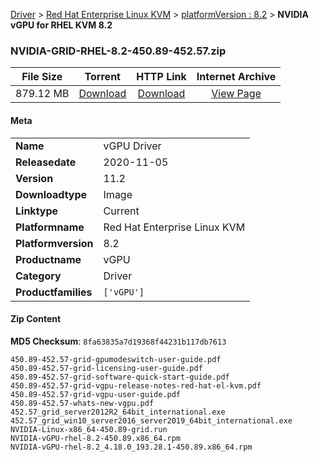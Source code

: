 
[Driver](/README.md)  >  [Red Hat Enterprise Linux KVM](/index/Driver/Red_Hat_Enterprise_Linux_KVM.md)  >  [platformVersion : 8.2](/index/Driver/Red_Hat_Enterprise_Linux_KVM/8.2.md)  >  **NVIDIA vGPU for RHEL KVM 8.2**


### NVIDIA-GRID-RHEL-8.2-450.89-452.57.zip

| **File Size** | **Torrent**  | **HTTP Link** | **Internet Archive** |
|:-------------:|:------------:|:-------------:|:--------------------:|
| 879.12 MB |  [Download](https://archive.org/download/nvgpu_NVIDIA-GRID-RHEL-8.2-450.89-452.57.zip/nvgpu_NVIDIA-GRID-RHEL-8.2-450.89-452.57.zip_archive.torrent)       | [Download](https://archive.org/compress/nvgpu_NVIDIA-GRID-RHEL-8.2-450.89-452.57.zip) | [View Page](https://archive.org/details/nvgpu_NVIDIA-GRID-RHEL-8.2-450.89-452.57.zip)       |

#### Meta

<table>
<tr><td><strong>Name</strong></td><td>vGPU Driver</td></tr>
<tr><td><strong>Releasedate</strong></td><td>2020-11-05</td></tr>
<tr><td><strong>Version</strong></td><td>11.2</td></tr>
<tr><td><strong>Downloadtype</strong></td><td>Image</td></tr>
<tr><td><strong>Linktype</strong></td><td>Current</td></tr>
<tr><td><strong>Platformname</strong></td><td>Red Hat Enterprise Linux KVM</td></tr>
<tr><td><strong>Platformversion</strong></td><td>8.2</td></tr>
<tr><td><strong>Productname</strong></td><td>vGPU</td></tr>
<tr><td><strong>Category</strong></td><td>Driver</td></tr>
<tr><td><strong>Productfamilies</strong></td><td><code>['vGPU']</code></td></tr>
</table>

#### Zip Content

**MD5 Checksum**: `8fa63835a7d19368f44231b117db7613`

```text
450.89-452.57-grid-gpumodeswitch-user-guide.pdf
450.89-452.57-grid-licensing-user-guide.pdf
450.89-452.57-grid-software-quick-start-guide.pdf
450.89-452.57-grid-vgpu-release-notes-red-hat-el-kvm.pdf
450.89-452.57-grid-vgpu-user-guide.pdf
450.89-452.57-whats-new-vgpu.pdf
452.57_grid_server2012R2_64bit_international.exe
452.57_grid_win10_server2016_server2019_64bit_international.exe
NVIDIA-Linux-x86_64-450.89-grid.run
NVIDIA-vGPU-rhel-8.2-450.89.x86_64.rpm
NVIDIA-vGPU-rhel-8.2_4.18.0_193.28.1-450.89.x86_64.rpm
```